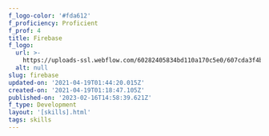 ```yaml
---
f_logo-color: '#fda612'
f_proficiency: Proficient
f_prof: 4
title: Firebase
f_logo:
  url: >-
    https://uploads-ssl.webflow.com/60282405834bd110a170c5e0/607cda3f4b263d60a436f865_skill7.png
  alt: null
slug: firebase
updated-on: '2021-04-19T01:44:20.015Z'
created-on: '2021-04-19T01:18:47.105Z'
published-on: '2023-02-16T14:58:39.621Z'
f_type: Development
layout: '[skills].html'
tags: skills
---
```



